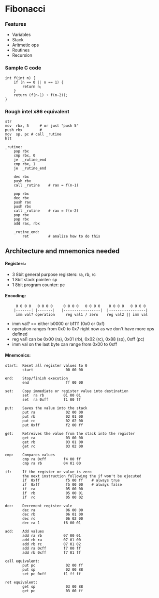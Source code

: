 # Fibonacci

### Features
- Variables
- Stack
- Aritmetic ops
- Routines
- Recursion

### Sample C code
```
int f(int n) {
    if (n == 0 || n == 1) {
        return n;
    }
    return (f(n-1) + f(n-2));
}
```

### Rough intel x86 equivalent
```
str
mov  rbx, 5     # or just "push 5"
push rbx        #
mov  sp, pc # call _rutine
hlt

_rutine:
    pop rbx
    cmp rbx, 0
    je  _rutine_end
    cmp rbx, 1
    je  _rutine_end

    dec rbx
    push rbx
    call _rutine    # rax = f(n-1)
    
    pop rbx
    dec rbx
    push rax
    push rbx
    call _rutine    # rax = f(n-2)
    pop rbx
    pop rbx
    add rax, rbx

    _rutine_end:
        ret         # analize how to do this
```

## Architecture and mnemonics needed

####  Registers:  
- 3 8bit general purpose registers: ra, rb, rc  
- 1 8bit stack pointer: sp  
- 1 8bit program counter: pc  

#### Encoding:
```
     0 0 0 0   0 0 0 0     0 0 0 0   0 0 0 0    0 0 0 0   0 0 0 0
    |-------| |-------|   |-----------------|  |-----------------|
     imm val? operation     reg val1 / zero    reg val2 || imm val
```
- imm val? == either b0000 or b1111 (0x0 or 0xf)  
- operation ranges from 0x0 to 0x7 right now as we don't have more ops defined  
- reg val1 can be 0x00 (ra), 0x01 (rb), 0x02 (rc), 0x88 (sp), 0xff (pc)  
- imm val on the last byte can range from 0x00 to 0xff  

#### Mnemonics:

```
start:  Reset all register values to 0
        start               00 00 00

end:    Stop/finish execution
        end                 ff 00 00

set:    Copy immediate or register value into destination
        set  ra rb         01 00 01
        set  ra 0xff       f1 00 ff

put:    Saves the value into the stack
        put ra              02 00 00
        put rb              02 01 00
        put rc              02 02 00
        put 0xff            f2 00 ff

get:    Retreives the value from the stack into the register
        get ra              03 00 00
        get rb              03 01 00
        get rc              03 02 00

cmp:    Compares values
        cmp ra 0xff        f4 00 ff
        cmp ra rb          04 01 00

if:     If the register or value is zero
        the next instruction following the if won't be ejecuted  
        if  0xff            f5 00 ff    # always true
        if  0xff            f5 00 00    # always false
        if  ra              05 00 00
        if  rb              05 00 01
        if  rc              05 00 02

dec:    Decrement register vale
        dec ra              06 00 00
        dec rb              06 01 00
        dec rc              06 02 00
        dec ra 1           f6 00 01

add:    Add values
        add ra rb          07 00 01
        add rb ra          07 01 00
        add rb rc          07 01 02
        add ra 0xff        f7 00 ff
        add rb 0xff        f7 01 ff

call equivalent:   
        put pc              02 00 ff
        put sp              02 00 88
        set pc 0xff        f1 ff ff

ret equivalent:
        get sp              03 00 88
        get pc              03 00 ff
```

